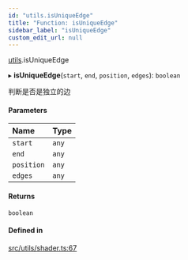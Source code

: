 ```yaml
---
id: "utils.isUniqueEdge"
title: "Function: isUniqueEdge"
sidebar_label: "isUniqueEdge"
custom_edit_url: null
---
```


[utils](../namespaces/utils.md).isUniqueEdge

▸ **isUniqueEdge**(`start`, `end`, `position`, `edges`): `boolean`

判断是否是独立的边

#### Parameters

| Name | Type |
| :------ | :------ |
| `start` | `any` |
| `end` | `any` |
| `position` | `any` |
| `edges` | `any` |

#### Returns

`boolean`

#### Defined in

[src/utils/shader.ts:67](https://github.com/sakitam-gis/vis-engine/blob/master/src/utils/shader.ts#L67)
